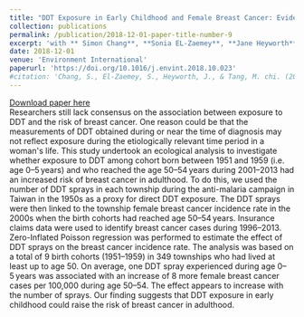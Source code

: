 ```yaml
---
title: "DDT Exposure in Early Childhood and Female Breast Cancer: Evidence from a Large-scale Natural Experiment in Taiwan"
collection: publications
permalink: /publication/2018-12-01-paper-title-number-9
excerpt: 'with ** Simon Chang**, **Sonia EL-Zaemey**, **Jane Heyworth**'
date: 2018-12-01
venue: 'Environment International'
paperurl: 'https://doi.org/10.1016/j.envint.2018.10.023'
#citation: 'Chang, S., El-Zaemey, S., Heyworth, J., & Tang, M. chi. (2018). DDT exposure in early childhood and female breast cancer: Evidence from an ecological study in Taiwan. Environment International, 121(October), 1106–1112. '
---
```


[Download paper here](https://www.dropbox.com/s/jj4ty0g2if2jx06/EI.pdf?dl=0)<br/>
Researchers still lack consensus on the association between exposure to DDT and the risk of breast cancer. One reason could be that the measurements of DDT obtained during or near the time of diagnosis may not reflect exposure during the etiologically relevant time period in a woman's life. This study undertook an ecological analysis to investigate whether exposure to DDT among cohort born between 1951 and 1959 (i.e. age 0–5 years) and who reached the age 50–54 years during 2001–2013 had an increased risk of breast cancer in adulthood. To do this, we used the number of DDT sprays in each township during the anti-malaria campaign in Taiwan in the 1950s as a proxy for direct DDT exposure. The DDT sprays were then linked to the township female breast cancer incidence rate in the 2000s when the birth cohorts had reached age 50–54 years. Insurance claims data were used to identify breast cancer cases during 1996–2013. Zero-Inflated Poisson regression was performed to estimate the effect of DDT sprays on the breast cancer incidence rate. The analysis was based on a total of 9 birth cohorts (1951–1959) in 349 townships who had lived at least up to age 50. On average, one DDT spray experienced during age 0–5 years was associated with an increase of 8 more female breast cancer cases per 100,000 during age 50–54. The effect appears to increase with the number of sprays. Our finding suggests that DDT exposure in early childhood could raise the risk of breast cancer in adulthood.
